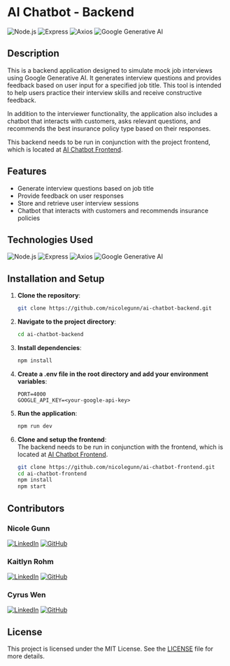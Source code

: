 # AI Chatbot - Backend

![Node.js](https://img.shields.io/badge/Node.js-339933?style=for-the-badge&logo=nodedotjs&logoColor=white)
![Express](https://img.shields.io/badge/Express-000000?style=for-the-badge&logo=express&logoColor=white)
![Axios](https://img.shields.io/badge/Axios-5A29E4?style=for-the-badge&logo=axios&logoColor=white)
![Google Generative AI](https://img.shields.io/badge/Google%20Generative%20AI-4285F4?style=for-the-badge&logo=google&logoColor=white)


## Description

This is a backend application designed to simulate mock job interviews using Google Generative AI. It generates interview questions and provides feedback based on user input for a specified job title. This tool is intended to help users practice their interview skills and receive constructive feedback.

In addition to the interviewer functionality, the application also includes a chatbot that interacts with customers, asks relevant questions, and recommends the best insurance policy type based on their responses.

This backend needs to be run in conjunction with the project frontend, which is located at [AI Chatbot Frontend](https://github.com/nicolegunn/ai-chatbot-frontend.git).

## Features

- Generate interview questions based on job title
- Provide feedback on user responses
- Store and retrieve user interview sessions
- Chatbot that interacts with customers and recommends insurance policies

## Technologies Used

![Node.js](https://img.shields.io/badge/Node.js-339933?style=for-the-badge&logo=nodedotjs&logoColor=white)
![Express](https://img.shields.io/badge/Express-000000?style=for-the-badge&logo=express&logoColor=white)
![Axios](https://img.shields.io/badge/Axios-5A29E4?style=for-the-badge&logo=axios&logoColor=white)
![Google Generative AI](https://img.shields.io/badge/Google%20Generative%20AI-4285F4?style=for-the-badge&logo=google&logoColor=white)

## Installation and Setup

1. **Clone the repository**:
   ```sh
   git clone https://github.com/nicolegunn/ai-chatbot-backend.git
   ```
2. **Navigate to the project directory**:
   ```sh
   cd ai-chatbot-backend
   ```
3. **Install dependencies**:
   ```sh
   npm install
   ```
4. **Create a .env file in the root directory and add your environment variables**:
   ```env
   PORT=4000
   GOOGLE_API_KEY=<your-google-api-key>
   ```
5. **Run the application**:
   ```sh
   npm run dev
   ```
6. **Clone and setup the frontend**:  
   The backend needs to be run in conjunction with the frontend, which is located at [AI Chatbot Frontend](https://github.com/nicolegunn/ai-chatbot-frontend.git).

   ```sh
   git clone https://github.com/nicolegunn/ai-chatbot-frontend.git
   cd ai-chatbot-frontend
   npm install
   npm start
   ```

## Contributors

### **Nicole Gunn**

[![LinkedIn](https://img.shields.io/badge/LinkedIn-0A66C2?style=for-the-badge&logo=linkedin&logoColor=white)](https://www.linkedin.com/in/nicole-gunn-a582ba23b/)
[![GitHub](https://img.shields.io/badge/GitHub-181717?style=for-the-badge&logo=github&logoColor=white)](https://github.com/nicolegunn)

### **Kaitlyn Rohm**

[![LinkedIn](https://img.shields.io/badge/LinkedIn-0A66C2?style=for-the-badge&logo=linkedin&logoColor=white)](https://www.linkedin.com/in/kaitlyn-rohm-083612307/)
[![GitHub](https://img.shields.io/badge/GitHub-181717?style=for-the-badge&logo=github&logoColor=white)](https://github.com/kaitlynrohm)

### **Cyrus Wen**

[![LinkedIn](https://img.shields.io/badge/LinkedIn-0A66C2?style=for-the-badge&logo=linkedin&logoColor=white)](https://www.linkedin.com/in/cyrus-wen/)
[![GitHub](https://img.shields.io/badge/GitHub-181717?style=for-the-badge&logo=github&logoColor=white)](https://github.com/cyy963)

## License

This project is licensed under the MIT License. See the [LICENSE](LICENSE) file for more details.
